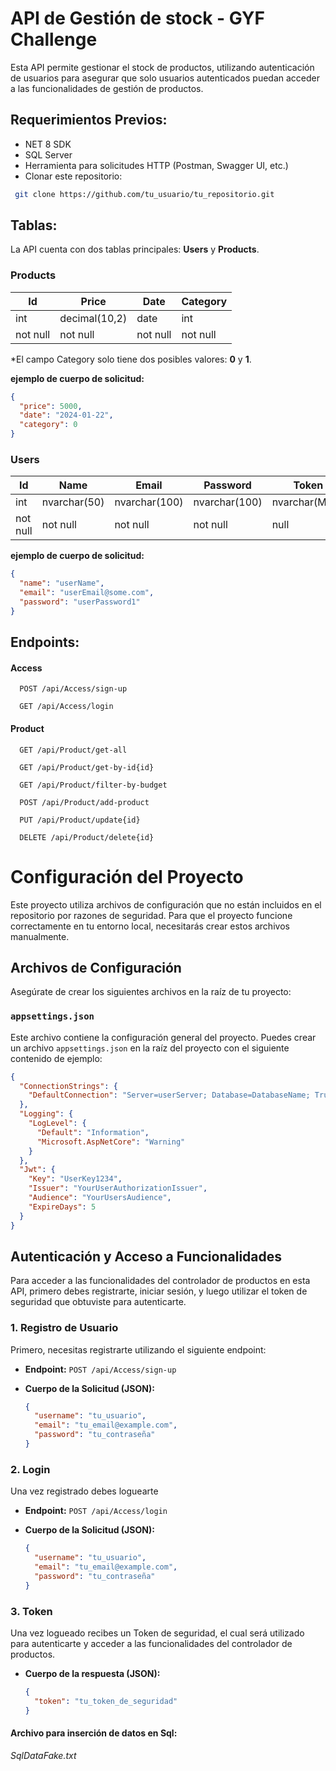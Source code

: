 
# API de Gestión de stock - GYF Challenge
Esta API permite gestionar el stock de productos, utilizando autenticación de usuarios para asegurar que solo usuarios autenticados puedan acceder a las funcionalidades de gestión de productos.



## Requerimientos Previos:

- NET 8 SDK
- SQL Server
- Herramienta para solicitudes HTTP (Postman, Swagger UI, etc.)
- Clonar este repositorio:
```sh
 git clone https://github.com/tu_usuario/tu_repositorio.git
```


## Tablas: 
La API cuenta con dos tablas principales: **Users** y **Products**.
### Products

| Id  | Price         | Date | Category |
|-----|---------------|------|----------|
| int | decimal(10,2) | date | int      |
| not null | not null      | not null | not null |

*El campo Category solo tiene dos posibles valores: **0** y **1**.

**ejemplo de cuerpo de solicitud:**
```json
{
  "price": 5000,
  "date": "2024-01-22",
  "category": 0
}
```



### Users
| Id       | Name         | Email         | Password      | Token         |
|----------|--------------|---------------|---------------|---------------|
| int      | nvarchar(50) | nvarchar(100) | nvarchar(100) | nvarchar(MAX) |
| not null | not null     | not null      | not null      | null          |

**ejemplo de cuerpo de solicitud:**
```json
{
  "name": "userName",
  "email": "userEmail@some.com",
  "password": "userPassword1"
}
```


## Endpoints:

#### Access

```http
  POST /api/Access/sign-up
```
```http
  GET /api/Access/login
```

#### Product

```http
  GET /api/Product/get-all
```
```http
  GET /api/Product/get-by-id{id}
```
```http
  GET /api/Product/filter-by-budget
```
```http
  POST /api/Product/add-product
```
```http
  PUT /api/Product/update{id}
```
```http
  DELETE /api/Product/delete{id}
```


# Configuración del Proyecto

Este proyecto utiliza archivos de configuración que no están incluidos en el repositorio por razones de seguridad. Para que el proyecto funcione correctamente en tu entorno local, necesitarás crear estos archivos manualmente.

## Archivos de Configuración

Asegúrate de crear los siguientes archivos en la raíz de tu proyecto:

### `appsettings.json`

Este archivo contiene la configuración general del proyecto. Puedes crear un archivo `appsettings.json` en la raíz del proyecto con el siguiente contenido de ejemplo:

```json
{
  "ConnectionStrings": {
    "DefaultConnection": "Server=userServer; Database=DatabaseName; TrustServerCertificate=True; Trusted_Connection=True;"
  },
  "Logging": {
    "LogLevel": {
      "Default": "Information",
      "Microsoft.AspNetCore": "Warning"
    }
  },
  "Jwt": {
    "Key": "UserKey1234",
    "Issuer": "YourUserAuthorizationIssuer",
    "Audience": "YourUsersAudience",
    "ExpireDays": 5
  }
}

```


## Autenticación y Acceso a Funcionalidades

Para acceder a las funcionalidades del controlador de productos en esta API, primero debes registrarte, iniciar sesión, y luego utilizar el token de seguridad que obtuviste para autenticarte.

### 1. Registro de Usuario

Primero, necesitas registrarte utilizando el siguiente endpoint:

- **Endpoint:** `POST /api/Access/sign-up`
- **Cuerpo de la Solicitud (JSON):**

  ```json
  {
    "username": "tu_usuario",
    "email": "tu_email@example.com",
    "password": "tu_contraseña"
  }

### 2. Login
Una vez registrado debes loguearte

- **Endpoint:** `POST /api/Access/login`
- **Cuerpo de la Solicitud (JSON):**

  ```json
  {
    "username": "tu_usuario",
    "email": "tu_email@example.com",
    "password": "tu_contraseña"
  }

### 3. Token
Una vez logueado recibes un Token de seguridad, el cual será utilizado para autenticarte y acceder a las funcionalidades del controlador de productos.

- **Cuerpo de la respuesta (JSON):**

  ```json
  {
    "token": "tu_token_de_seguridad"
  }


#### Archivo para inserción de datos en Sql:

*SqlDataFake.txt*


